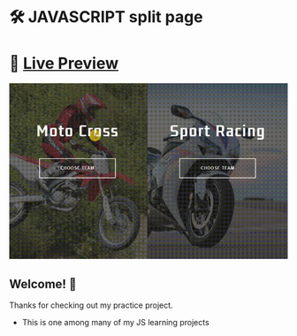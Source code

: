 # 🛠 JAVASCRIPT split page

# 🔗 [Live Preview](https://631fa10ba5f82b7f626f89ad--exquisite-frangipane-d4c94b.netlify.app/)
![Design preview](./preview.gif)

## Welcome! 👋

Thanks for checking out my practice project.

- This is one among many of my JS learning projects

